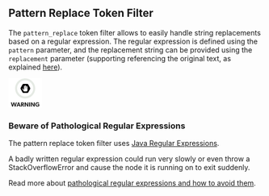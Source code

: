 ## Pattern Replace Token Filter

The `pattern_replace` token filter allows to easily handle string replacements based on a regular expression. The regular expression is defined using the `pattern` parameter, and the replacement string can be provided using the `replacement` parameter (supporting referencing the original text, as explained [here](http://docs.oracle.com/javase/6/docs/api/java/util/regex/Matcher.html#appendReplacement\(java.lang.StringBuffer,%20java.lang.String\))).

![Warning](images/icons/warning.png)

### Beware of Pathological Regular Expressions

The pattern replace token filter uses [Java Regular Expressions](http://docs.oracle.com/javase/8/docs/api/java/util/regex/Pattern.html).

A badly written regular expression could run very slowly or even throw a StackOverflowError and cause the node it is running on to exit suddenly.

Read more about [pathological regular expressions and how to avoid them](http://www.regular-expressions.info/catastrophic.html).
